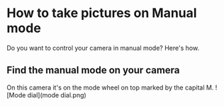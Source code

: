 # How to take pictures on Manual mode
Do you want to control your camera in manual mode? Here's how.

## Find the manual mode on your camera
On this camera it's on the mode wheel on top marked by the capital M.
![Mode dial](mode dial.png)
